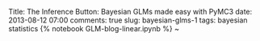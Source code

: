 Title: The Inference Button: Bayesian GLMs made easy with PyMC3
date: 2013-08-12 07:00
comments: true
slug: bayesian-glms-1
tags: bayesian statistics
{% notebook GLM-blog-linear.ipynb %}
~
